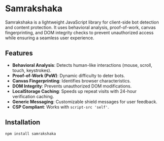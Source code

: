 # Samrakshaka

Samrakshaka is a lightweight JavaScript library for client-side bot detection and content protection. It uses behavioral analysis, proof-of-work, canvas fingerprinting, and DOM integrity checks to prevent unauthorized access while ensuring a seamless user experience.

## Features
- **Behavioral Analysis**: Detects human-like interactions (mouse, scroll, touch, keystrokes).
- **Proof-of-Work (PoW)**: Dynamic difficulty to deter bots.
- **Canvas Fingerprinting**: Identifies browser characteristics.
- **DOM Integrity**: Prevents unauthorized DOM modifications.
- **LocalStorage Caching**: Speeds up repeat visits with 24-hour verification caching.
- **Generic Messaging**: Customizable shield messages for user feedback.
- **CSP Compliant**: Works with `script-src 'self'`.

## Installation
```bash
npm install samrakshaka
